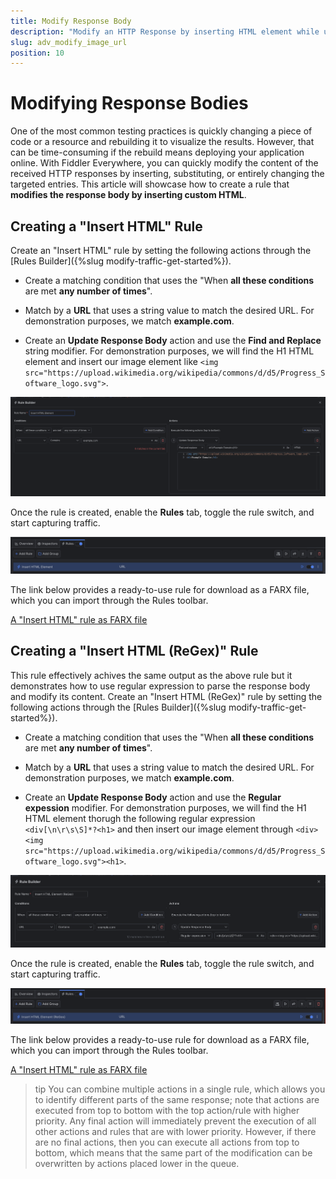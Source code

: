 ```yaml
---
title: Modify Response Body
description: "Modify an HTTP Response by inserting HTML element while using Fiddler's rules."
slug: adv_modify_image_url
position: 10
---
```



# Modifying Response Bodies

One of the most common testing practices is quickly changing a piece of code or a resource and rebuilding it to visualize the results. However, that can be time-consuming if the rebuild means deploying your application online. With Fiddler Everywhere, you can quickly modify the content of the received HTTP responses by inserting, substituting, or entirely changing the targeted entries. This article will showcase how to create a rule that **modifies the response body by inserting custom HTML**.

## Creating a "Insert HTML" Rule

Create an "Insert HTML" rule by setting the following actions through the [Rules Builder]({%slug modify-traffic-get-started%}).

- Create a matching condition that uses the "When **all these conditions** are met **any number of times**". 

- Match by a **URL** that uses a string value to match the desired URL. For demonstration purposes, we match **example.com**.

- Create an **Update Response Body** action and use the **Find and Replace** string modifier. For demonstration purposes, we will find the H1 HTML element and insert our image element like `<img src="https://upload.wikimedia.org/wikipedia/commons/d/d5/Progress_Software_logo.svg">`.

![Creating "Insert HTML" rule](../../images/advanced/adv-modify-insert-html.png)

Once the rule is created, enable the **Rules** tab, toggle the rule switch, and start capturing traffic.

![Activating the "Insert HTML" rule](../../images/advanced/adv-modify-insert-html-active.png)

The link below provides a ready-to-use rule for download as a FARX file, which you can import through the Rules toolbar.

[A "Insert HTML" rule as FARX file](https://github.com/telerik/fiddler-everywhere/rules/tooling/modify-insert-html)
 
 
 ## Creating a "Insert HTML (ReGex)" Rule

This rule effectively achives the same output as the above rule but it demonstrates how to use regular expression to parse the response body and modify its content. Create an "Insert HTML (ReGex)" rule by setting the following actions through the [Rules Builder]({%slug modify-traffic-get-started%}).

- Create a matching condition that uses the "When **all these conditions** are met **any number of times**". 

- Match by a **URL** that uses a string value to match the desired URL. For demonstration purposes, we match **example.com**.

- Create an **Update Response Body** action and use the **Regular expession** modifier. For demonstration purposes, we will find the H1 HTML element thorugh the following regular expression `<div[\n\r\s\S]*?<h1>` and then insert our image element through `<div><img src="https://upload.wikimedia.org/wikipedia/commons/d/d5/Progress_Software_logo.svg"><h1>`.

![Creating "Insert HTML" rule](../../images/advanced/adv-modify-insert-html-regex.png)

Once the rule is created, enable the **Rules** tab, toggle the rule switch, and start capturing traffic.

![Activating the "Insert HTML" rule](../../images/advanced/adv-modify-insert-html-regex-active.png)

The link below provides a ready-to-use rule for download as a FARX file, which you can import through the Rules toolbar.

[A "Insert HTML" rule as FARX file](https://github.com/telerik/fiddler-everywhere/rules/tooling/modify-insert-html-regex)

>tip You can combine multiple actions in a single rule, which allows you to identify different parts of the same response; note that actions are executed from top to bottom with the top action/rule with higher priority. Any final action will immediately prevent the execution of all other actions and rules that are with lower priority. However, if there are no final actions, then you can execute all actions from top to bottom, which means that the same part of the modification can be overwritten by  actions placed lower in the queue.